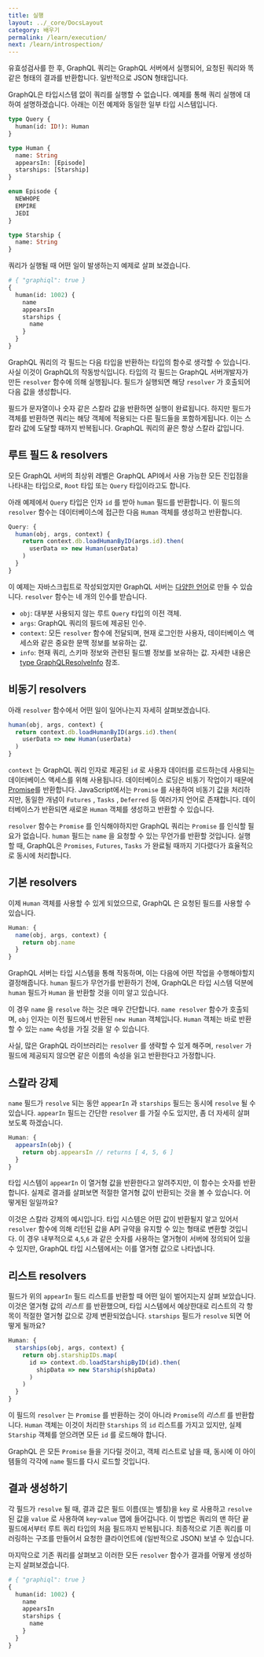 ```yaml
---
title: 실행
layout: ../_core/DocsLayout
category: 배우기
permalink: /learn/execution/
next: /learn/introspection/
---
```


유효성검사를 한 후, GraphQL 쿼리는 GraphQL 서버에서 실행되어, 요청된 쿼리와 똑같은 형태의 결과를 반환합니다. 일반적으로 JSON 형태입니다.

GraphQL은 타입시스템 없이 쿼리를 실행할 수 없습니다. 예제를 통해 쿼리 실행에 대하여 설명하겠습니다. 아래는 이전 예제와 동일한 일부 타입 시스템입니다.

```graphql
type Query {
  human(id: ID!): Human
}

type Human {
  name: String
  appearsIn: [Episode]
  starships: [Starship]
}

enum Episode {
  NEWHOPE
  EMPIRE
  JEDI
}

type Starship {
  name: String
}
```

쿼리가 실행될 때 어떤 일이 발생하는지 예제로 살펴 보겠습니다.

```graphql
# { "graphiql": true }
{
  human(id: 1002) {
    name
    appearsIn
    starships {
      name
    }
  }
}
```

GraphQL 쿼리의 각 필드는 다음 타입을 반환하는 타입의 함수로 생각할 수 있습니다. 사실 이것이 GraphQL의 작동방식입니다. 타입의 각 필드는 GraphQL 서버개발자가 만든 `resolver` 함수에 의해 실행됩니다. 필드가 실행되면 해당 `resolver` 가 호출되어 다음 값을 생성합니다.

필드가 문자열이나 숫자 같은 스칼라 값을 반환하면 실행이 완료됩니다. 하지만 필드가 객체를 반환하면 쿼리는 해당 객체에 적용되는 다른 필드들을 포함하게됩니다. 이는 스칼라 값에 도달할 때까지 반복됩니다. GraphQL 쿼리의 끝은 항상 스칼라 값입니다.

## 루트 필드 & resolvers

모든 GraphQL 서버의 최상위 레벨은 GraphQL API에서 사용 가능한 모든 진입점을 나타내는 타입으로, `Root` 타입 또는 `Query` 타입이라고도 합니다.

아래 예제에서 `Query` 타입은 인자 `id` 를 받아 `human` 필드를 반환합니다. 이 필드의 `resolver` 함수는 데이터베이스에 접근한 다음 `Human` 객체를 생성하고 반환합니다.

```js
Query: {
  human(obj, args, context) {
    return context.db.loadHumanByID(args.id).then(
      userData => new Human(userData)
    )
  }
}
```

이 예제는 자바스크립트로 작성되었지만 GraphQL 서버는 [다양한 언어](/code/)로 만들 수 있습니다. `resolver` 함수는 네 개의 인수를 받습니다.

- `obj`: 대부분 사용되지 않는 루트 `Query` 타입의 이전 객체.
- `args`: GraphQL 쿼리의 필드에 제공된 인수.
- `context`: 모든 `resolver` 함수에 전달되며, 현재 로그인한 사용자, 데이터베이스 액세스와 같은 중요한 문맥 정보를 보유하는 값.
- `info`: 현재 쿼리, 스키마 정보와 관련된 필드별 정보를 보유하는 값. 자세한 내용은 [type GraphQLResolveInfo](/graphql-js/type/#graphqlobjecttype) 참조.

## 비동기 resolvers

아래 `resolver` 함수에서 어떤 일이 일어나는지 자세히 살펴보겠습니다.

```js
human(obj, args, context) {
  return context.db.loadHumanByID(args.id).then(
    userData => new Human(userData)
  )
}
```

`context` 는 GraphQL 쿼리 인자로 제공된 `id` 로 사용자 데이터를 로드하는데 사용되는 데이터베이스 액세스를 위해 사용됩니다. 데이터베이스 로딩은 비동기 작업이기 때문에 [Promise](https://developer.mozilla.org/en-US/docs/Web/JavaScript/Reference/Global_Objects/Promise)를 반환합니다. JavaScript에서는 `Promise` 를 사용하여 비동기 값을 처리하지만, 동일한 개념이 `Futures` , `Tasks` , `Deferred` 등 여러가지 언어로 존재합니다. 데이터베이스가 반환되면 새로운 `Human` 객체를 생성하고 반환할 수 있습니다.

`resolver` 함수는 `Promise` 를 인식해야하지만 GraphQL 쿼리는 `Promise` 를 인식할 필요가 없습니다. `human` 필드는 `name` 을 요청할 수 있는 무언가를 반환할 것입니다. 실행할 때, GraphQL은 `Promises`, `Futures`, `Tasks` 가 완료될 때까지 기다렸다가 효율적으로 동시에 처리합니다.


## 기본 resolvers

이제 `Human` 객체를 사용할 수 있게 되었으므로, GraphQL 은 요청된 필드를 사용할 수 있습니다.

```js
Human: {
  name(obj, args, context) {
    return obj.name
  }
}
```

GraphQL 서버는 타입 시스템을 통해 작동하며, 이는 다음에 어떤 작업을 수행해야할지 결정해줍니다. `human` 필드가 무언가를 반환하기 전에, GraphQL은 타입 시스템 덕분에 `human` 필드가 `Human` 을 반환할 것을 이미 알고 있습니다.

이 경우 `name` 을 `resolve` 하는 것은 매우 간단합니다. `name resolver` 함수가 호출되며, `obj` 인자는 이전 필드에서 반환된 `new Human` 객체입니다. `Human` 객체는 바로 반환할 수 있는 `name` 속성을 가질 것을 알 수 있습니다.

사실, 많은 GraphQL 라이브러리는 `resolver` 를 생략할 수 있게 해주며, `resolver` 가 필드에 제공되지 않으면 같은 이름의 속성을 읽고 반환한다고 가정합니다.

## 스칼라 강제

`name` 필드가 `resolve` 되는 동안 `appearIn` 과 `starships` 필드는 동시에 `resolve` 될 수 있습니다. `appearIn` 필드는 간단한 `resolver` 를 가질 수도 있지만, 좀 더 자세히 살펴보도록 하겠습니다.

```js
Human: {
  appearsIn(obj) {
    return obj.appearsIn // returns [ 4, 5, 6 ]
  }
}
```

타입 시스템이 `appearIn` 이 열거형 값을 반환한다고 알려주지만, 이 함수는 숫자를 반환합니다. 실제로 결과를 살펴보면 적절한 열거형 값이 반환되는 것을 볼 수 있습니다. 어떻게된 일일까요?

이것은 스칼라 강제의 예시입니다. 타입 시스템은 어떤 값이 반환될지 알고 있어서 `resolver` 함수에 의해 리턴된 값을 API 규약을 유지할 수 있는 형태로 변환할 것입니다. 이 경우 내부적으로 `4`,`5`,`6` 과 같은 숫자를 사용하는 열거형이 서버에 정의되어 있을 수 있지만, GraphQL 타입 시스템에서는 이를 열거형 값으로 나타냅니다.

## 리스트 resolvers

필드가 위의 `appearIn` 필드 리스트를 반환할 때 어떤 일이 벌어지는지 살펴 보았습니다. 이것은 열거형 값의 *리스트* 를 반환했으며, 타입 시스템에서 예상한대로 리스트의 각 항목이 적절한 열거형 값으로 강제 변환되었습니다. `starships` 필드가 `resolve` 되면 어떻게 될까요?

```js
Human: {
  starships(obj, args, context) {
    return obj.starshipIDs.map(
      id => context.db.loadStarshipByID(id).then(
        shipData => new Starship(shipData)
      )
    )
  }
}
```

이 필드의 `resolver` 는 `Promise` 를 반환하는 것이 아니라 `Promise`의 *리스트* 를 반환합니다. `Human` 객체는 이것이 처리한 `Starships` 의 `id` 리스트를 가지고 있지만, 실제 `Starship` 객체를 얻으려면 모든 `id` 를 로드해야 합니다.

GraphQL 은 모든 `Promise` 들을 기다릴 것이고, 객체 리스트로 남을 때, 동시에 이 아이템들의 각각에 `name` 필드를 다시 로드할 것입니다.

## 결과 생성하기

각 필드가 `resolve` 될 때, 결과 값은 필드 이름(또는 별칭)을 `key` 로 사용하고 `resolve` 된 값을 `value` 로 사용하여 `key`-`value` 맵에 들어갑니다. 이 방법은 쿼리의 맨 하단 끝 필드에서부터 루트 쿼리 타입의 처음 필드까지 반복됩니다. 최종적으로 기존 쿼리를 미러링하는 구조를 만들어서 요청한 클라이언트에 (일반적으로 JSON) 보낼 수 있습니다.

마지막으로 기존 쿼리를 살펴보고 이러한 모든 `resolver` 함수가 결과를 어떻게 생성하는지 살펴보겠습니다.

```graphql
# { "graphiql": true }
{
  human(id: 1002) {
    name
    appearsIn
    starships {
      name
    }
  }
}
```
